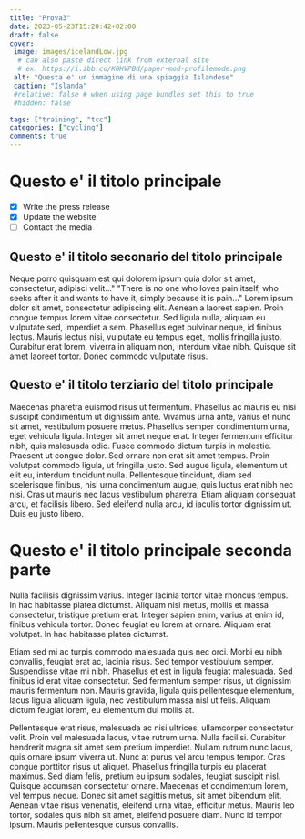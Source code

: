 ```yaml
---
title: "Prova3"
date: 2023-05-23T15:20:42+02:00
draft: false
cover:
 image: images/icelandLow.jpg
  # can also paste direct link from external site
  # ex. https://i.ibb.co/K0HVPBd/paper-mod-profilemode.png
 alt: "Questa e' un immagine di una spiaggia Islandese"
 caption: "Islanda" 
 #relative: false # when using page bundles set this to true
 #hidden: false 

tags: ["training", "tcc"] 
categories: ["cycling"] 
comments: true
---
```


# Questo e' il titolo principale 



- [x] Write the press release
- [x] Update the website
- [ ] Contact the media

## Questo e' il titolo seconario del titolo principale

Neque porro quisquam est qui dolorem ipsum quia dolor sit amet, consectetur, adipisci velit..."
"There is no one who loves pain itself, who seeks after it and wants to have it, simply because it is pain..."
Lorem ipsum dolor sit amet, consectetur adipiscing elit. Aenean a laoreet sapien. Proin congue tempus lorem vitae consectetur. Sed ligula nulla, aliquam eu vulputate sed, imperdiet a sem. Phasellus eget pulvinar neque, id finibus lectus. Mauris lectus nisi, vulputate eu tempus eget, mollis fringilla justo. Curabitur erat lorem, viverra in aliquam non, interdum vitae nibh. Quisque sit amet laoreet tortor. Donec commodo vulputate risus.

## Questo e' il titolo terziario del titolo principale

Maecenas pharetra euismod risus ut fermentum. Phasellus ac mauris eu nisi suscipit condimentum ut dignissim ante. Vivamus urna ante, varius et nunc sit amet, vestibulum posuere metus. Phasellus semper condimentum urna, eget vehicula ligula. Integer sit amet neque erat. Integer fermentum efficitur nibh, quis malesuada odio. Fusce commodo dictum turpis in molestie. Praesent ut congue dolor. Sed ornare non erat sit amet tempus. Proin volutpat commodo ligula, ut fringilla justo. Sed augue ligula, elementum ut elit eu, interdum tincidunt nulla. Pellentesque tincidunt, diam sed scelerisque finibus, nisl urna condimentum augue, quis luctus erat nibh nec nisi. Cras ut mauris nec lacus vestibulum pharetra. Etiam aliquam consequat arcu, et facilisis libero. Sed eleifend nulla arcu, id iaculis tortor dignissim ut. Duis eu justo libero.

# Questo e' il titolo principale seconda parte

Nulla facilisis dignissim varius. Integer lacinia tortor vitae rhoncus tempus. In hac habitasse platea dictumst. Aliquam nisl metus, mollis et massa consectetur, tristique pretium erat. Integer sapien enim, varius at enim id, finibus vehicula tortor. Donec feugiat eu lorem at ornare. Aliquam erat volutpat. In hac habitasse platea dictumst.

Etiam sed mi ac turpis commodo malesuada quis nec orci. Morbi eu nibh convallis, feugiat erat ac, lacinia risus. Sed tempor vestibulum semper. Suspendisse vitae mi nibh. Phasellus et est in ligula feugiat malesuada. Sed finibus id erat vitae consectetur. Sed fermentum semper risus, ut dignissim mauris fermentum non. Mauris gravida, ligula quis pellentesque elementum, lacus ligula aliquam ligula, nec vestibulum massa nisl ut felis. Aliquam dictum feugiat lorem, eu elementum dui mollis at.

Pellentesque erat risus, malesuada ac nisi ultrices, ullamcorper consectetur velit. Proin vel malesuada lacus, vitae rutrum urna. Nulla facilisi. Curabitur hendrerit magna sit amet sem pretium imperdiet. Nullam rutrum nunc lacus, quis ornare ipsum viverra ut. Nunc at purus vel arcu tempus tempor. Cras congue porttitor risus ut aliquet. Phasellus fringilla turpis eu placerat maximus. Sed diam felis, pretium eu ipsum sodales, feugiat suscipit nisl. Quisque accumsan consectetur ornare. Maecenas et condimentum lorem, vel tempus neque. Donec sit amet sagittis metus, sit amet bibendum elit. Aenean vitae risus venenatis, eleifend urna vitae, efficitur metus. Mauris leo tortor, sodales quis nibh sit amet, eleifend posuere diam. Nunc id tempor ipsum. Mauris pellentesque cursus convallis.


